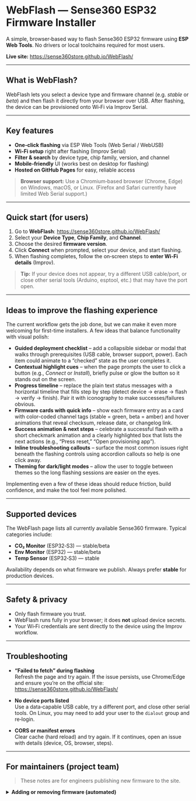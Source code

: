 # WebFlash — Sense360 ESP32 Firmware Installer

A simple, browser‑based way to flash Sense360 ESP32 firmware using **ESP Web Tools**. No drivers or local toolchains required for most users.

**Live site:** https://sense360store.github.io/WebFlash/

---

## What is WebFlash?

WebFlash lets you select a device type and firmware channel (e.g. *stable* or *beta*) and then flash it directly from your browser over USB. After flashing, the device can be provisioned onto Wi‑Fi via Improv Serial.

---

## Key features

- **One‑click flashing** via ESP Web Tools (Web Serial / WebUSB)
- **Wi‑Fi setup** right after flashing (Improv Serial)
- **Filter & search** by device type, chip family, version, and channel
- **Mobile‑friendly** UI (works best on desktop for flashing)
- **Hosted on GitHub Pages** for easy, reliable access

> **Browser support:** Use a Chromium‑based browser (Chrome, Edge) on Windows, macOS, or Linux. (Firefox and Safari currently have limited Web Serial support.)

---

## Quick start (for users)

1. Go to **WebFlash**: https://sense360store.github.io/WebFlash/
2. Select your **Device Type**, **Chip Family**, and **Channel**.
3. Choose the desired **firmware version**.
4. Click **Connect** when prompted, select your device, and start flashing.
5. When flashing completes, follow the on‑screen steps to **enter Wi‑Fi details** (Improv).

> **Tip:** If your device does not appear, try a different USB cable/port, or close other serial tools (Arduino, esptool, etc.) that may have the port open.

---

## Ideas to improve the flashing experience

The current workflow gets the job done, but we can make it even more welcoming for first-time installers. A few ideas that balance functionality with visual polish:

- **Guided deployment checklist** – add a collapsible sidebar or modal that walks through prerequisites (USB cable, browser support, power). Each item could animate to a “checked” state as the user completes it.
- **Contextual highlight cues** – when the page prompts the user to click a button (e.g., *Connect* or *Install*), briefly pulse or glow the button so it stands out on the screen.
- **Progress timeline** – replace the plain text status messages with a horizontal timeline that fills step by step (detect device → erase → flash → verify → finish). Pair it with iconography to make successes/failures obvious.
- **Firmware cards with quick info** – show each firmware entry as a card with color-coded channel tags (stable = green, beta = amber) and hover animations that reveal checksum, release date, or changelog link.
- **Success animation & next steps** – celebrate a successful flash with a short checkmark animation and a clearly highlighted box that lists the next actions (e.g., “Press reset,” “Open provisioning app”).
- **Inline troubleshooting callouts** – surface the most common issues right beneath the flashing controls using accordion callouts so help is one click away.
- **Theming for dark/light modes** – allow the user to toggle between themes so the long flashing sessions are easier on the eyes.

Implementing even a few of these ideas should reduce friction, build confidence, and make the tool feel more polished.

---

## Supported devices

The WebFlash page lists all currently available Sense360 firmware. Typical categories include:

- **CO₂ Monitor** (ESP32‑S3) — stable/beta  
- **Env Monitor** (ESP32) — stable/beta  
- **Temp Sensor** (ESP32‑S3) — stable  

Availability depends on what firmware we publish. Always prefer **stable** for production devices.

---

## Safety & privacy

- Only flash firmware you trust.  
- WebFlash runs fully in your browser; it does **not** upload device secrets.  
- Your Wi‑Fi credentials are sent directly to the device using the Improv workflow.

---

## Troubleshooting

- **“Failed to fetch” during flashing**  
  Refresh the page and try again. If the issue persists, use Chrome/Edge and ensure you’re on the official site:  
  https://sense360store.github.io/WebFlash/

- **No device ports listed**  
  Use a data‑capable USB cable, try a different port, and close other serial tools. On Linux, you may need to add your user to the `dialout` group and re‑login.

- **CORS or manifest errors**  
  Clear cache (hard reload) and try again. If it continues, open an issue with details (device, OS, browser, steps).

---

## For maintainers (project team)

> These notes are for engineers publishing new firmware to the site.

<details>
<summary><strong>Adding or removing firmware (automated)</strong></summary>

**Add new firmware:**
```bash
# Place firmware in the directory that matches your device/chip/channel
cp build/MyFirmware.bin firmware/DeviceType/ChipFamily/Channel/Sense360-DeviceType-ChipFamily-vX.Y.Z-Channel.bin

# Rebuild manifests and UI metadata
python3 deploy-automation.py

# Commit and deploy
git add .
git commit -m "Add Sense360-DeviceType-...-vX.Y.Z-Channel.bin"
git push
